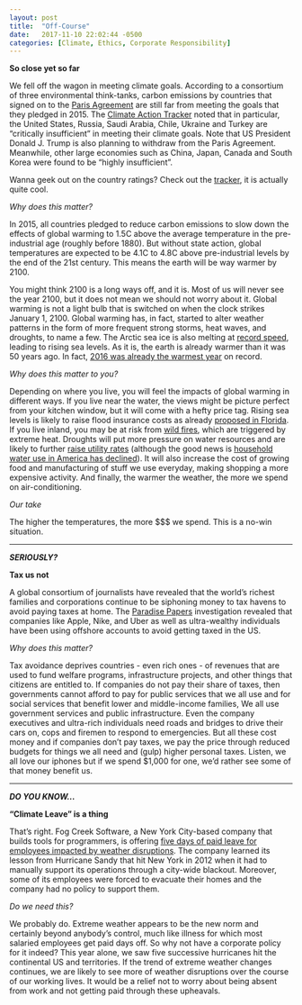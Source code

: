 ```yaml
---
layout: post
title:  "Off-Course"
date:   2017-11-10 22:02:44 -0500
categories: [Climate, Ethics, Corporate Responsibility]
---
```


**So close yet so far**

We fell off the wagon in meeting climate goals. According to a consortium of three environmental think-tanks, carbon emissions by countries that signed on to the [Paris Agreement](http://unfccc.int/paris_agreement/items/9485.php) are still far from meeting the goals that they pledged in 2015. The [Climate Action Tracker](http://climateactiontracker.org/) noted that in particular, the United States, Russia, Saudi Arabia, Chile, Ukraine and Turkey are “critically insufficient” in meeting their climate goals. Note that US President Donald J. Trump is also planning to withdraw from the Paris Agreement. Meanwhile, other large economies such as China, Japan, Canada and South Korea were found to be “highly insufficient”.

Wanna geek out on the country ratings? Check out the [tracker](http://climateactiontracker.org/countries.html), it is actually quite cool.

*Why does this matter?*

In 2015, all countries pledged to reduce carbon emissions to slow down the effects of global warming to 1.5C above the average temperature in the pre-industrial age (roughly before 1880). But without state action, global temperatures are expected to be 4.1C to 4.8C above pre-industrial levels by the end of the 21st century. This means the earth will be way warmer by 2100.

You might think 2100 is a long ways off, and it is. Most of us will never see the year 2100, but it does not mean we should not worry about it. Global warming is not a light bulb that is switched on when the clock strikes January 1, 2100. Global warming has, in fact, started to alter weather patterns in the form of more frequent strong storms, heat waves, and droughts, to name a few. The Arctic sea ice is also melting at [record speed](https://phys.org/news/2017-09-arctic-sea-ice-considerable.html), leading to rising sea levels. As it is, the earth is already warmer than it was 50 years ago. In fact, [2016 was already the warmest year](https://www.ncdc.noaa.gov/sotc/global/201613) on record.

*Why does this matter to you?*

Depending on where you live, you will feel the impacts of global warming in different ways. If you live near the water, the views might be picture perfect from your kitchen window, but it will come with a hefty price tag. Rising sea levels is likely to raise flood insurance costs as already [proposed in Florida](http://www.miamiherald.com/latest-news/article161486728.html). If you live inland, you may be at risk from [wild fires](https://www.theatlantic.com/science/archive/2017/09/why-is-2017-so-bad-for-wildfires-climate-change/539130/), which are triggered by extreme heat. Droughts will put more pressure on water resources and are likely to further [raise utility rates](http://www.circleofblue.org/2017/water-management/pricing/price-water-2017-four-percent-increase-30-large-u-s-cities/) (although the good news is [household water use in America has declined](http://www.circleofblue.org/2017/world/u-s-household-water-use-continues-decline/)). It will also increase the cost of growing food and manufacturing of stuff we use everyday, making shopping a more expensive activity. And finally, the warmer the weather, the more we spend on air-conditioning.

*Our take*

The higher the temperatures, the more $$$ we spend. This is a no-win situation.

* * *

***SERIOUSLY?***

**Tax us not**

A global consortium of journalists have revealed that the world’s richest families and corporations continue to be siphoning money to tax havens to avoid paying taxes at home. The [Paradise Papers](https://www.icij.org/investigations/paradise-papers/) investigation revealed that companies like Apple, Nike, and Uber as well as ultra-wealthy individuals have been using offshore accounts to avoid getting taxed in the US.

*Why does this matter?*

Tax avoidance deprives countries - even rich ones - of revenues that are used to fund welfare programs, infrastructure projects, and other things that citizens are entitled to. If companies do not pay their share of taxes, then governments cannot afford to pay for public services that we all use and for social services that benefit lower and middle-income families, We all use government services and public infrastructure. Even the company executives and ultra-rich individuals need roads and bridges to drive their cars on, cops and firemen to respond to emergencies. But all these cost money and if companies don’t pay taxes, we pay the price through reduced budgets for things we all need and (gulp) higher personal taxes. Listen, we all love our iphones but if we spend $1,000 for one, we’d rather see some of that money benefit us.

* * *

***DO YOU KNOW...***

**“Climate Leave” is a thing**

That’s right. Fog Creek Software, a New York City-based company that builds tools for programmers, is offering [five days of paid leave for employees impacted by weather disruptions](https://medium.com/make-better-software/climate-leave-paid-time-off-for-extreme-weather-disruptions-c5691fd346c3). The company learned its lesson from Hurricane Sandy that hit New York in 2012 when it had to manually support its operations through a city-wide blackout. Moreover, some of its employees were forced to evacuate their homes and the company had no policy to support them.

*Do we need this?*

We probably do. Extreme weather appears to be the new norm and certainly beyond anybody’s control, much like illness for which most salaried employees get paid days off. So why not have a corporate policy for it indeed? This year alone, we saw five successive hurricanes hit the continental US and territories. If the trend of extreme weather changes continues, we are likely to see more of weather disruptions over the course of our working lives. It would be a relief not to worry about being absent from work and not getting paid through these upheavals.
